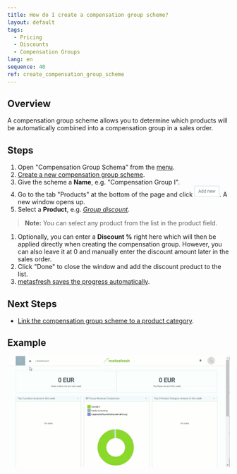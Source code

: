 ```yaml
---
title: How do I create a compensation group scheme?
layout: default
tags:
  - Pricing
  - Discounts
  - Compensation Groups
lang: en
sequence: 40
ref: create_compensation_group_scheme
---
```


## Overview
A compensation group scheme allows you to determine which products will be automatically combined into a compensation group in a sales order.

## Steps
1. Open "Compensation Group Schema" from the [menu](Menu).
1. [Create a new compensation group scheme](New_Record_Window).
1. Give the scheme a **Name**, e.g. "Compensation Group I".
1. Go to the tab "Products" at the bottom of the page and click ![](assets/Add_New_Button.png). A new window opens up.
1. Select a **Product**, e.g. [*Group discount*](Product_for_group_discount).
 >**Note:** You can select any product from the list in the product field.

1. Optionally, you can enter a **Discount %** right here which will then be applied directly when creating the compensation group. However, you can also leave it at 0 and manually enter the discount amount later in the sales order.
1. Click "Done" to close the window and add the discount product to the list.
1. [metasfresh saves the progress automatically](Saveindicator).

## Next Steps
- [Link the compensation group scheme to a product category]().

## Example
![](assets/Create_compensation_group_scheme.gif)
